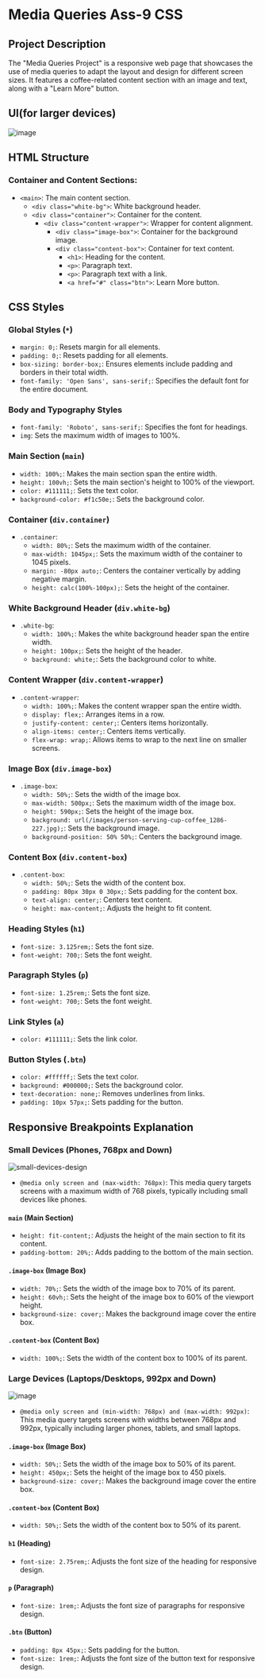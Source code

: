 # Media Queries Ass-9 CSS

## Project Description
The "Media Queries Project" is a responsive web page that showcases the use of media queries to adapt the layout and design for different screen sizes. It features a coffee-related content section with an image and text, along with a "Learn More" button.

## UI(for larger devices)
![image](https://github.com/saifulislam05/media-quries-ass-9-css/assets/73392705/5659bd49-5db7-4a8f-b5df-9cc45b616180)

## HTML Structure

### Container and Content Sections:
- `<main>`: The main content section.
  - `<div class="white-bg">`: White background header.
  - `<div class="container">`: Container for the content.
    - `<div class="content-wrapper">`: Wrapper for content alignment.
      - `<div class="image-box">`: Container for the background image.
      - `<div class="content-box">`: Container for text content.
        - `<h1>`: Heading for the content.
        - `<p>`: Paragraph text.
        - `<p>`: Paragraph text with a link.
        - `<a href="#" class="btn">`: Learn More button.

## CSS Styles

### Global Styles (`*`)
- `margin: 0;`: Resets margin for all elements.
- `padding: 0;`: Resets padding for all elements.
- `box-sizing: border-box;`: Ensures elements include padding and borders in their total width.
- `font-family: 'Open Sans', sans-serif;`: Specifies the default font for the entire document.

### Body and Typography Styles
- `font-family: 'Roboto', sans-serif;`: Specifies the font for headings.
- `img`: Sets the maximum width of images to 100%.

### Main Section (`main`)
- `width: 100%;`: Makes the main section span the entire width.
- `height: 100vh;`: Sets the main section's height to 100% of the viewport.
- `color: #111111;`: Sets the text color.
- `background-color: #f1c50e;`: Sets the background color.

### Container (`div.container`)
- `.container`:
  - `width: 80%;`: Sets the maximum width of the container.
  - `max-width: 1045px;`: Sets the maximum width of the container to 1045 pixels.
  - `margin: -80px auto;`: Centers the container vertically by adding negative margin.
  - `height: calc(100%-100px);`: Sets the height of the container.

### White Background Header (`div.white-bg`)
- `.white-bg`:
  - `width: 100%;`: Makes the white background header span the entire width.
  - `height: 100px;`: Sets the height of the header.
  - `background: white;`: Sets the background color to white.

### Content Wrapper (`div.content-wrapper`)
- `.content-wrapper`:
  - `width: 100%;`: Makes the content wrapper span the entire width.
  - `display: flex;`: Arranges items in a row.
  - `justify-content: center;`: Centers items horizontally.
  - `align-items: center;`: Centers items vertically.
  - `flex-wrap: wrap;`: Allows items to wrap to the next line on smaller screens.

### Image Box (`div.image-box`)
- `.image-box`:
  - `width: 50%;`: Sets the width of the image box.
  - `max-width: 500px;`: Sets the maximum width of the image box.
  - `height: 590px;`: Sets the height of the image box.
  - `background: url(/images/person-serving-cup-coffee_1286-227.jpg);`: Sets the background image.
  - `background-position: 50% 50%;`: Centers the background image.

### Content Box (`div.content-box`)
- `.content-box`:
  - `width: 50%;`: Sets the width of the content box.
  - `padding: 80px 30px 0 30px;`: Sets padding for the content box.
  - `text-align: center;`: Centers text content.
  - `height: max-content;`: Adjusts the height to fit content.

### Heading Styles (`h1`)
- `font-size: 3.125rem;`: Sets the font size.
- `font-weight: 700;`: Sets the font weight.

### Paragraph Styles (`p`)
- `font-size: 1.25rem;`: Sets the font size.
- `font-weight: 700;`: Sets the font weight.

### Link Styles (`a`)
- `color: #111111;`: Sets the link color.

### Button Styles (`.btn`)
- `color: #ffffff;`: Sets the text color.
- `background: #000000;`: Sets the background color.
- `text-decoration: none;`: Removes underlines from links.
- `padding: 10px 57px;`: Sets padding for the button.

## Responsive Breakpoints Explanation
### Small Devices (Phones, 768px and Down)
![small-devices-design](https://github.com/saifulislam05/media-quries-ass-9-css/assets/73392705/e41d2193-e681-4d33-b83b-2ca968b3eb44)

- `@media only screen and (max-width: 768px)`: This media query targets screens with a maximum width of 768 pixels, typically including small devices like phones.

#### `main` (Main Section)
- `height: fit-content;`: Adjusts the height of the main section to fit its content.
- `padding-bottom: 20%;`: Adds padding to the bottom of the main section.

#### `.image-box` (Image Box)
- `width: 70%;`: Sets the width of the image box to 70% of its parent.
- `height: 60vh;`: Sets the height of the image box to 60% of the viewport height.
- `background-size: cover;`: Makes the background image cover the entire box.

#### `.content-box` (Content Box)
- `width: 100%;`: Sets the width of the content box to 100% of its parent.

### Large Devices (Laptops/Desktops, 992px and Down)
![image](https://github.com/saifulislam05/media-quries-ass-9-css/assets/73392705/67ee836e-bf2e-4b94-8406-2f98afb08ef9)

- `@media only screen and (min-width: 768px) and (max-width: 992px)`: This media query targets screens with widths between 768px and 992px, typically including larger phones, tablets, and small laptops.

#### `.image-box` (Image Box)
- `width: 50%;`: Sets the width of the image box to 50% of its parent.
- `height: 450px;`: Sets the height of the image box to 450 pixels.
- `background-size: cover;`: Makes the background image cover the entire box.

#### `.content-box` (Content Box)
- `width: 50%;`: Sets the width of the content box to 50% of its parent.

#### `h1` (Heading)
- `font-size: 2.75rem;`: Adjusts the font size of the heading for responsive design.

#### `p` (Paragraph)
- `font-size: 1rem;`: Adjusts the font size of paragraphs for responsive design.

#### `.btn` (Button)
- `padding: 8px 45px;`: Sets padding for the button.
- `font-size: 1rem;`: Adjusts the font size of the button text for responsive design.
